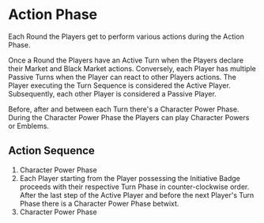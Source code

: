 # Action Phase

Each Round the Players get to perform various actions during the Action Phase.

Once a Round the Players have an Active Turn when the Players declare their Market and Black Market actions. Conversely, each Player has multiple Passive Turns when the Player can react to other Players actions. The Player executing the Turn Sequence is considered the Active Player. Subsequently, each other Player is considered a Passive Player.

Before, after and between each Turn there's a Character Power Phase. During the Character Power Phase the Players can play Character Powers or Emblems.

## Action Sequence

1. Character Power Phase
2. Each Player starting from the Player possessing the Initiative Badge proceeds with their respective Turn Phase in counter-clockwise order. After the last step of the Active Player and before the next Player's Turn Phase there is a Character Power Phase betwixt.
3. Character Power Phase
